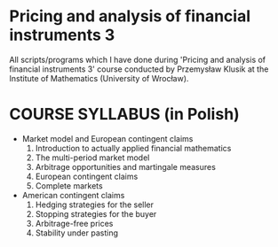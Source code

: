Pricing and analysis of financial instruments 3
=====

All scripts/programs which I have done during 'Pricing and analysis of financial instruments 3' course conducted by Przemysław Klusik at the Institute of Mathematics (University of Wrocław). 

COURSE SYLLABUS  (in Polish)
=============== 	

- Market model and European contingent claims
  1. Introduction to actually applied financial mathematics
  2. The multi-period market model
  3. Arbitrage opportunities and martingale measures
  4. European contingent claims
  5. Complete markets
- American contingent claims
  1. Hedging strategies for the seller
  2. Stopping strategies for the buyer
  3. Arbitrage-free prices
  4. Stability under pasting
